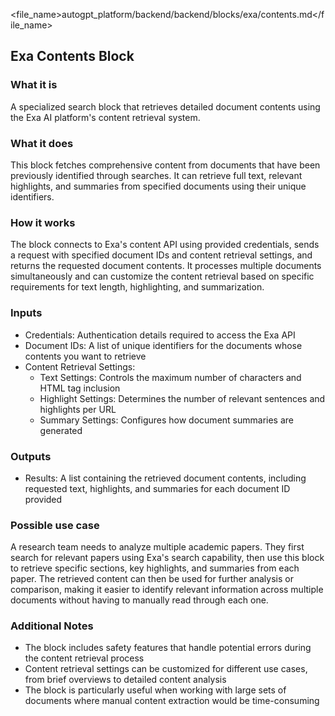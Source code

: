 
<file_name>autogpt_platform/backend/backend/blocks/exa/contents.md</file_name>

## Exa Contents Block

### What it is
A specialized search block that retrieves detailed document contents using the Exa AI platform's content retrieval system.

### What it does
This block fetches comprehensive content from documents that have been previously identified through searches. It can retrieve full text, relevant highlights, and summaries from specified documents using their unique identifiers.

### How it works
The block connects to Exa's content API using provided credentials, sends a request with specified document IDs and content retrieval settings, and returns the requested document contents. It processes multiple documents simultaneously and can customize the content retrieval based on specific requirements for text length, highlighting, and summarization.

### Inputs
- Credentials: Authentication details required to access the Exa API
- Document IDs: A list of unique identifiers for the documents whose contents you want to retrieve
- Content Retrieval Settings:
  - Text Settings: Controls the maximum number of characters and HTML tag inclusion
  - Highlight Settings: Determines the number of relevant sentences and highlights per URL
  - Summary Settings: Configures how document summaries are generated

### Outputs
- Results: A list containing the retrieved document contents, including requested text, highlights, and summaries for each document ID provided

### Possible use case
A research team needs to analyze multiple academic papers. They first search for relevant papers using Exa's search capability, then use this block to retrieve specific sections, key highlights, and summaries from each paper. The retrieved content can then be used for further analysis or comparison, making it easier to identify relevant information across multiple documents without having to manually read through each one.

### Additional Notes
- The block includes safety features that handle potential errors during the content retrieval process
- Content retrieval settings can be customized for different use cases, from brief overviews to detailed content analysis
- The block is particularly useful when working with large sets of documents where manual content extraction would be time-consuming


